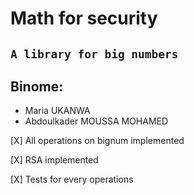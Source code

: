 # Math for security

## `A library for big numbers`

## Binome:
- Maria UKANWA
- Abdoulkader MOUSSA MOHAMED


[X] All operations on bignum implemented

[X] RSA implemented 

[X] Tests for every operations